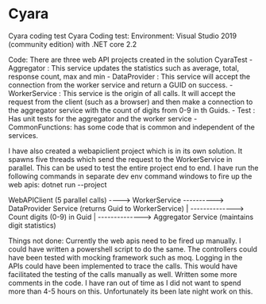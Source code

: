 # Cyara
Cyara coding test
Cyara Coding test:
Environment:
  Visual Studio 2019 (community edition) with .NET core 2.2

Code:
  There are three web API projects created in the solution CyaraTest
	- Aggregator	: This service updates the statistics such as average, total, response count, max and min
	- DataProvider	: This service will accept the connection from the worker service and return a GUID on success.
	- WorkerService	: Th‪is service is the origin of all calls. It will accept the request from the client (such as a browser) and then make a connection to the aggregator service with the count of digits from 0-9 in th Guids. 
	- Test		: Has unit tests for the aggregator and the worker service
	- CommonFunctions: has some code that is common and independent of the services.


I have also created a webapiclient project which is in its own solution. It spawns five threads which send the request to the WorkerService in parallel. This can be used to test the entire project end to end.
I have run the following commands in separate dev env command windows to fire up the web apis:
dotnet run --project <project path>

WebAPIClient (5 parallel calls) ----> WorkerService ----------> DataProvider Service (returns Guid to WorkerService)
						|
						--------------> Count digits (0-9) in Guid
						|
						--------------> Aggregator Service (maintains digit statistics)
						
Things not done:
Currently the web apis need to be fired up manually. I could have written a powershell script to do the same.
The controllers could have been tested with mocking framework such as moq. 
Logging in the APIs could have been implemented to trace the calls. This would have facilitated the testing of the calls manually as well.
Written some more comments in the code.
I have ran out of time as I did not want to spend more than 4-5 hours on this. Unfortunately its been late night work on this.
